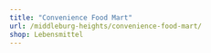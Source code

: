 ```yaml
---
title: "Convenience Food Mart"
url: /middleburg-heights/convenience-food-mart/
shop: Lebensmittel
---
```

